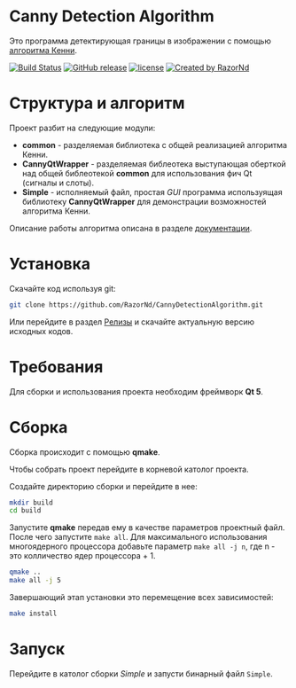 
# Canny Detection Algorithm

Это программа детектирующая границы в изображении с помощью [алгоритма Кенни](https://ru.wikipedia.org/wiki/%D0%9E%D0%BF%D0%B5%D1%80%D0%B0%D1%82%D0%BE%D1%80_%D0%9A%D1%8D%D0%BD%D0%BD%D0%B8).

[![Build Status](https://travis-ci.org/RazorNd/CannyDetectionAlgorithm.svg?branch=master)](https://travis-ci.org/RazorNd/CannyDetectionAlgorithm)
[![GitHub release](https://img.shields.io/github/release/RazorNd/CannyDetectionAlgorithm.svg)](https://github.com/RazorNd/CannyDetectionAlgorithm/releases)
[![license](https://img.shields.io/github/license/RazorNd/CannyDetectionAlgorithm.svg)](https://github.com/RazorNd/CannyDetectionAlgorithm/blob/master/LICENSE)
[![Created by RazorNd](https://img.shields.io/badge/Created%20by-RazorNd-orange.svg)](https://github.com/RazorNd)

# Структура и алгоритм

Проект разбит на следующие модули:

  * **common** - разделяемая библиотека с общей реализацией алгоритма Кенни.
  * **CannyQtWrapper** - разделяемая библеотека выступающая оберткой над общей библеотекой **common** для использования фич Qt (сигналы и слоты).
  * **Simple** - исполняемый файл, простая *GUI* программа используящая библиотеку **CannyQtWrapper** для демонстрации возможностей алгоритма Кенни.

Описание работы алгоритма описана в разделе [документации](docs/README.md).

# Установка

Скачайте код используя git:

```bash
git clone https://github.com/RazorNd/CannyDetectionAlgorithm.git
```

Или перейдите в раздел [Релизы](https://github.com/RazorNd/CannyDetectionAlgorithm/releases) и скачайте актуальную версию исходных кодов.

# Требования

Для сборки и использования проекта необходим фреймворк **Qt 5**.

# Сборка

Сборка происходит с помощью **qmake**.

Чтобы собрать проект перейдите в корневой католог проекта.

Создайте директорию сборки и перейдите в нее:

```bash
mkdir build
cd build
```

Запустите **qmake** передав ему в качестве параметров проектный файл. После чего запустите `make all`. 
Для максимального использования многоядерного процессора добавьте параметр `make all -j n`, где n - это колличество ядер процессора + 1.

```bash
qmake ..
make all -j 5
```

Завершающий этап установки это перемещение всех зависимостей:

```bash
make install
```

# Запуск

Перейдите в католог сборки *Simple* и запусти бинарный файл `Simple`.
